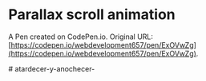 #  Parallax scroll animation 

A Pen created on CodePen.io. Original URL: [https://codepen.io/webdevelopment657/pen/ExOVwZg](https://codepen.io/webdevelopment657/pen/ExOVwZg).

#   a t a r d e c e r - y - a n o c h e c e r -  
 